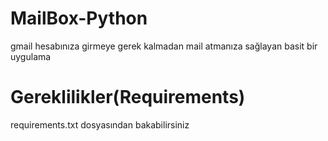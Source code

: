 # MailBox-Python
gmail hesabınıza girmeye gerek kalmadan mail atmanıza sağlayan basit bir uygulama

# Gereklilikler(Requirements)
requirements.txt dosyasından bakabilirsiniz